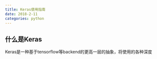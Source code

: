 ```yaml
---
title: Keras使用指南
date: 2018-2-11
categories: python
---
```


## 什么是Keras

Keras是一种基于tensorflow等backend的更高一层的抽象，将使用的各种深度